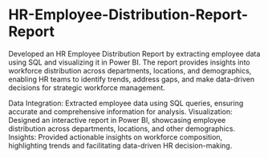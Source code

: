 # HR-Employee-Distribution-Report-Report
Developed an HR Employee Distribution Report by extracting employee data using SQL and visualizing it in Power BI. The report provides insights into workforce distribution across departments, locations, and demographics, enabling HR teams to identify trends, address gaps, and make data-driven decisions for strategic workforce management.

Data Integration: Extracted employee data using SQL queries, ensuring accurate and comprehensive information for analysis.
Visualization: Designed an interactive report in Power BI, showcasing employee distribution across departments, locations, and other demographics.
Insights: Provided actionable insights on workforce composition, highlighting trends and facilitating data-driven HR decision-making.
